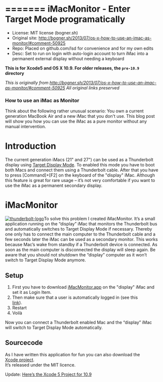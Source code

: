 =======
iMacMonitor - Enter Target Mode programatically
=========== 

* License: MIT license (bogner.sh)
* Original site: http://bogner.sh/2013/07/os-x-how-to-use-an-imac-as-monitor/#comment-50925
* Repo: Placed on github.com/lsd for convenience and for my own edits
* Desc: Set to run on login with auto-login account to turn iMac into a permanent external display without 
needing a keyboard

**This is for Xcode5 and OS X 10.9. For older releases, the `pre-10.9` directory**

*This is originally from <http://bogner.sh/2013/07/os-x-how-to-use-an-imac-as-monitor/#comment-50925> All original links preserved*

### How to use an iMac as Monitor

Think about the following rather unusual scenario: You own a current
generation MacBook Air and a new iMac that you don't use. This blog post
will show you how you can use the iMac as a pure monitor without any
manual intervention.

Introduction
============

The current generation iMacs (21" and 27") can be used as a Thunderbolt
display using [Target Display Mode](http://support.apple.com/kb/ph4469).
To enabled this mode you have to boot both Macs and connect them using a
Thunderbolt cable. After that you have to press [Command]+[F2] on the
keyboard of the "display" iMac. Although this feature is great for rare
usage – it’s not very comfortable if you want to use the iMac as a
permanent secondary display.

iMacMonitor
===========

[![thunderbolt-logo](http://bogner.sh/wp-content/uploads/2013/07/thunderbolt-logo-150x150.jpg)](http://bogner.sh/wp-content/uploads/2013/07/thunderbolt-logo.jpg)To
solve this problem I created iMacMonitor. It’s a small application
running on the “display” iMac that monitors the Thunderbolt bus and
automatically switches to Target Display Mode if necessary. Thereby one
only has to connect the main computer to the Thunderbolt cable and a few
seconds later the iMac can be used as a secondary monitor. This works
because Mac’s wake from standby if a Thunderbolt device is connected. As
soon as the main computer is disconnected the display will sleep again.
Be aware that you should not shutdown the “display” computer as it won’t
switch to Target Display Mode anymore.

Setup
-----

1.  First you have to
    download [iMacMonitor.app](http://bogner.sh/wp-content/uploads/2013/07/iMacMonitor.app_.zip) on
    the "display" iMac and set it as Login Item.  
2.  Then make sure that a user is automatically logged in (see this  
    [link](http://support.apple.com/kb/PH10650?viewlocale=en_US)).
3.  Restart  
4.  Voilà  

Now you can connect a Thunderbolt enabled Mac and the “display” iMac  
will switch to Target Display Mode automatically.  

Sourcecode
----------

As I have written this application for fun you can also download the  
[Xcode project](http://bogner.sh/wp-content/uploads/2013/07/iMacMonitor_Source.zip).  
It’s released under the MIT licence.  

Update: [Here’s the Xcode 5 Project for 10.9](http://bogner.sh/wp-content/uploads/2013/07/iMacMonitor_Source109.zip)

